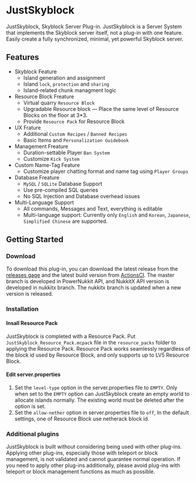 # JustSkyblock
JustSkyblock, Skyblock Server Plug-in. JustSkyblock is a Server System that implements the Skyblock server itself, not a plug-in with one feature. Easily create a fully synchronized, minimal, yet powerful Skyblock server.

## Features

* Skyblock Feature
  * Island generation and assignment
  * Island ``lock``, ``protection`` and ``sharing``
  * Island-related chunk managment logic
* Resource Block Freature
  * Virtual quarry ``Resource Block``
  * Upgradable Resource block ― Place the same level of Resource Blocks on the floor at 3*3.
  * Provide ``Resource Pack`` for Resource Block
* UX Frature
  * Additional ``Custom Recipes`` / ``Banned Recipes``
  * Basic Items and ``Personalization Guidebook``
* Management Freature
  * Duration-settable Player ``Ban System``
  * Customize ``Kick System``
* Custom Name-Tag Feature
  * Customize player chatting format and name tag using ``Player Groups``
* Database Freature
  * ``MySQL`` / ``SQLite`` Database Support
  * Use pre-compiled SQL queries
  * No SQL Injection and Database overhead issues
* Multi-Language Support
  * All commands, Messages and Text, everything is editable
  * Multi-language support: Currently only ``English`` and ``Korean``, ``Japanese``, ``Simplified Chinese`` are supported.

## Getting Started

### Download
To download this plug-in, you can download the latest release from the [releases gage](https://github.com/junghyun397/JustSkyblock/releases) and the latest build version from [ActionsCI](https://github.com/junghyun397/JustSkyblock/actions). The master branch is developed in PowerNukkit API, and NukkitX API version is developed in nukkitx branch. The nukkitx branch is updated when a new version is released.

### Installation

#### Insall Resource Pack
JustSkyblock is completed with a Resource Pack. Put ``JustSkyblock_Resource_Pack.mcpack`` file in the ``resource_packs`` folder to applying the Resource Pack. Resource Pack works seamlessly regardless of the block id used by Resource Block, and only supports up to LV5 Resource Block.

#### Edit server.properties
1. Set the ``level-type`` option in the server.properties file to ``EMPTY``. Only when set to the ``EMPTY`` option can JustSkyblock create an empty world to allocate islands normally. The existing world must be deleted after the option is set.
2. Set the ``allow-nether`` option in server.properties file to ``off``, In the default settings, one of Resource Block use netherack block id.

### Additional plugins
JustSkyblock is built without considering being used with other plug-ins. Applying other plug-ins, especially those with teleport or block management, is not validated and cannot guarantee normal operation. If you need to apply other plug-ins additionally, please avoid plug-ins with teleport or block management functions as much as possible.

